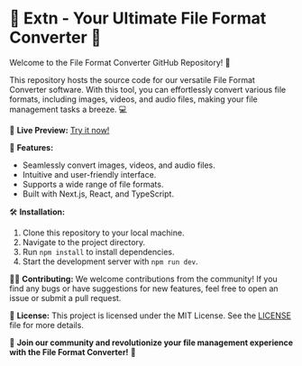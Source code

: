 # 🌟 Extn - Your Ultimate File Format Converter 🌟

<!-- ![Extn](https://github.com/gauravmandall/extn/assets/) -->

Welcome to the File Format Converter GitHub Repository! 🚀

This repository hosts the source code for our versatile File Format Converter software. With this tool, you can effortlessly convert various file formats, including images, videos, and audio files, making your file management tasks a breeze. 💻

🔗 **Live Preview:** [Try it now!](https://extn.vercel.app/)

<!-- 📸 **Screenshots:**

- _Home page_
  ![Home](https://github.com/gauravmandall/extn/assets/11ew)
- _Pricing page_:
  ![Pricing](https://github.com/gauravmandall/extn/assets/155ewe)
- _Dashboard_:
  ![Dashboard](https://github.com/gauravmandall/extn/assets/11155) -->

🚀 **Features:**

- Seamlessly convert images, videos, and audio files.
- Intuitive and user-friendly interface.
- Supports a wide range of file formats.
- Built with Next.js, React, and TypeScript.

🛠️ **Installation:**

1. Clone this repository to your local machine.
2. Navigate to the project directory.
3. Run `npm install` to install dependencies.
4. Start the development server with `npm run dev`.

👨‍💻 **Contributing:**
We welcome contributions from the community! If you find any bugs or have suggestions for new features, feel free to open an issue or submit a pull request.

📝 **License:**
This project is licensed under the MIT License. See the [LICENSE](link_to_license_file) file for more details.

🌟 **Join our community and revolutionize your file management experience with the File Format Converter!** 🌟

